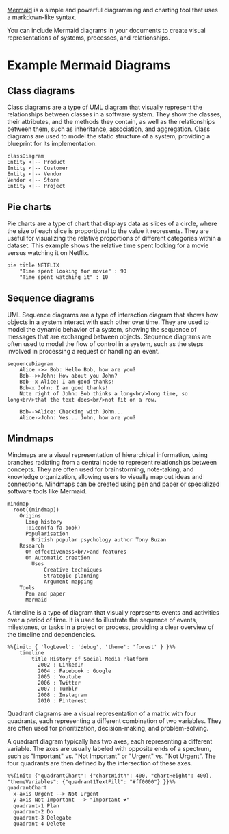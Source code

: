 <!-- confluence-page-id: 00000000000 -->

[Mermaid](https://mermaid.js.org/) is a simple and powerful diagramming and charting tool that uses a markdown-like syntax.

You can include Mermaid diagrams in your documents to create visual representations of systems, processes, and relationships.

# Example Mermaid Diagrams

## Class diagrams

Class diagrams are a type of UML diagram that visually represent
the relationships between classes in a software system. They show
the classes, their attributes, and the methods they contain, as
well as the relationships between them, such as inheritance,
association, and aggregation. Class diagrams are used to model the
static structure of a system, providing a blueprint for its
implementation.

```mermaid
classDiagram
Entity <|-- Product
Entity <|-- Customer
Entity <|-- Vendor
Vendor <|-- Store
Entity <|-- Project
```

## Pie charts

Pie charts are a type of chart that displays data as slices of a
circle, where the size of each slice is proportional to the value
it represents.  They are useful for visualizing the relative
proportions of different categories within a dataset.  This example
shows the relative time spent looking for a movie versus watching
it on Netflix.


```mermaid
pie title NETFLIX
    "Time spent looking for movie" : 90
    "Time spent watching it" : 10
```

## Sequence diagrams

UML Sequence diagrams are a type of interaction diagram that shows
how objects in a system interact with each other over time. They
are used to model the dynamic behavior of a system, showing the
sequence of messages that are exchanged between objects. Sequence
diagrams are often used to model the flow of control in a system,
such as the steps involved in processing a request or handling an
event.


```mermaid
sequenceDiagram
    Alice ->> Bob: Hello Bob, how are you?
    Bob-->>John: How about you John?
    Bob--x Alice: I am good thanks!
    Bob-x John: I am good thanks!
    Note right of John: Bob thinks a long<br/>long time, so long<br/>that the text does<br/>not fit on a row.

    Bob-->Alice: Checking with John...
    Alice->John: Yes... John, how are you?
```

## Mindmaps

Mindmaps are a visual representation of hierarchical information,
using branches radiating from a central node to represent relationships
between concepts. They are often used for brainstorming, note-taking,
and knowledge organization, allowing users to visually map out ideas
and connections. Mindmaps can be created using pen and paper or
specialized software tools like Mermaid.

```mermaid
mindmap
  root((mindmap))
    Origins
      Long history
      ::icon(fa fa-book)
      Popularisation
        British popular psychology author Tony Buzan
    Research
      On effectiveness<br/>and features
      On Automatic creation
        Uses
            Creative techniques
            Strategic planning
            Argument mapping
    Tools
      Pen and paper
      Mermaid
```

A timeline is a type of diagram that visually represents events and
activities over a period of time. It is used to illustrate the
sequence of events, milestones, or tasks in a project or process,
providing a clear overview of the timeline and dependencies.

```mermaid
%%{init: { 'logLevel': 'debug', 'theme': 'forest' } }%%
    timeline
        title History of Social Media Platform
          2002 : LinkedIn
          2004 : Facebook : Google
          2005 : Youtube
          2006 : Twitter
          2007 : Tumblr
          2008 : Instagram
          2010 : Pinterest
```

Quadrant diagrams are a visual representation of a matrix with four
quadrants, each representing a different combination of two variables.
They are often used for prioritization, decision-making, and
problem-solving.

A quadrant diagram typically has two axes, each representing a
different variable. The axes are usually labeled with opposite ends
of a spectrum, such as "Important" vs. "Not Important" or "Urgent"
vs. "Not Urgent". The four quadrants are then defined by the
intersection of these axes.


```mermaid
%%{init: {"quadrantChart": {"chartWidth": 400, "chartHeight": 400}, "themeVariables": {"quadrant1TextFill": "#ff0000"} }}%%
quadrantChart
  x-axis Urgent --> Not Urgent
  y-axis Not Important --> "Important ❤"
  quadrant-1 Plan
  quadrant-2 Do
  quadrant-3 Delegate
  quadrant-4 Delete
```
